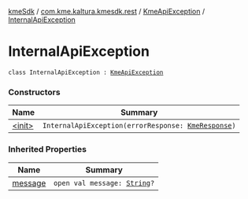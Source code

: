 [kmeSdk](../../../index.md) / [com.kme.kaltura.kmesdk.rest](../../index.md) / [KmeApiException](../index.md) / [InternalApiException](./index.md)

# InternalApiException

`class InternalApiException : `[`KmeApiException`](../index.md)

### Constructors

| Name | Summary |
|---|---|
| [&lt;init&gt;](-init-.md) | `InternalApiException(errorResponse: `[`KmeResponse`](../../../com.kme.kaltura.kmesdk.rest.response/-kme-response/index.md)`)` |

### Inherited Properties

| Name | Summary |
|---|---|
| [message](../message.md) | `open val message: `[`String`](https://kotlinlang.org/api/latest/jvm/stdlib/kotlin/-string/index.html)`?` |
